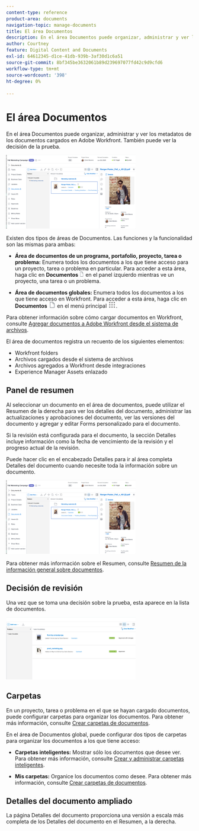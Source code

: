 ```yaml
---
content-type: reference
product-area: documents
navigation-topic: manage-documents
title: El área Documentos
description: En el área Documentos puede organizar, administrar y ver los metadatos de los documentos cargados en Adobe Workfront. También puede ver la decisión de la prueba.
author: Courtney
feature: Digital Content and Documents
exl-id: 64612345-d1ce-41db-939b-3af30d1c6a51
source-git-commit: 8bf345be3632061b89d239697077fd42c9d9cfd6
workflow-type: tm+mt
source-wordcount: '398'
ht-degree: 0%

---
```


# El área Documentos

En el área Documentos puede organizar, administrar y ver los metadatos de los documentos cargados en Adobe Workfront. También puede ver la decisión de la prueba.

![](assets/documents-area-v2-350x199.png)

Existen dos tipos de áreas de Documentos. Las funciones y la funcionalidad son las mismas para ambas:

* **Área de documentos de un programa, portafolio, proyecto, tarea o problema:** Enumera todos los documentos a los que tiene acceso para un proyecto, tarea o problema en particular. Para acceder a esta área, haga clic en **Documentos** ![](assets/document-icon-12x14.png) en el panel izquierdo mientras ve un proyecto, una tarea o un problema.

* **Área de documentos globales:** Enumera todos los documentos a los que tiene acceso en Workfront. Para acceder a esta área, haga clic en **Documentos** ![](assets/document-icon.png) en el menú principal ![](assets/main-menu-icon.png).

Para obtener información sobre cómo cargar documentos en Workfront, consulte [Agregar documentos a Adobe Workfront desde el sistema de archivos](../../documents/adding-documents-to-workfront/add-documents-from-file-system.md).


El área de documentos registra un recuento de los siguientes elementos:

* Workfront folders
* Archivos cargados desde el sistema de archivos
* Archivos agregados a Workfront desde integraciones
* Experience Manager Assets enlazado

## Panel de resumen

Al seleccionar un documento en el área de documentos, puede utilizar el Resumen de la derecha para ver los detalles del documento, administrar las actualizaciones y aprobaciones del documento, ver las versiones del documento y agregar y editar Forms personalizado para el documento.

Si la revisión está configurada para el documento, la sección Detalles incluye información como la fecha de vencimiento de la revisión y el progreso actual de la revisión.

Puede hacer clic en el encabezado Detalles para ir al área completa Detalles del documento cuando necesite toda la información sobre un documento.

![](assets/documents-area-v2-350x199.png)

Para obtener más información sobre el Resumen, consulte [Resumen de la información general sobre documentos](../../documents/managing-documents/summary-for-documents.md).

## Decisión de revisión

Una vez que se toma una decisión sobre la prueba, esta aparece en la lista de documentos.

![](assets/proof-decision---doc-list-350x168.png)

## Carpetas

En un proyecto, tarea o problema en el que se hayan cargado documentos, puede configurar carpetas para organizar los documentos. Para obtener más información, consulte [Crear carpetas de documentos](../../documents/organizing-documents/create-documents-folder.md).

En el área de Documentos global, puede configurar dos tipos de carpetas para organizar los documentos a los que tiene acceso:

* **Carpetas inteligentes:** Mostrar sólo los documentos que desee ver. Para obtener más información, consulte [Crear y administrar carpetas inteligentes](../../documents/organizing-documents/create-manage-smart-folders.md).

* **Mis carpetas:** Organice los documentos como desee. Para obtener más información, consulte [Crear carpetas de documentos](../../documents/organizing-documents/create-documents-folder.md).

## Detalles del documento ampliado

La página Detalles del documento proporciona una versión a escala más completa de los Detalles del documento en el Resumen, a la derecha.
